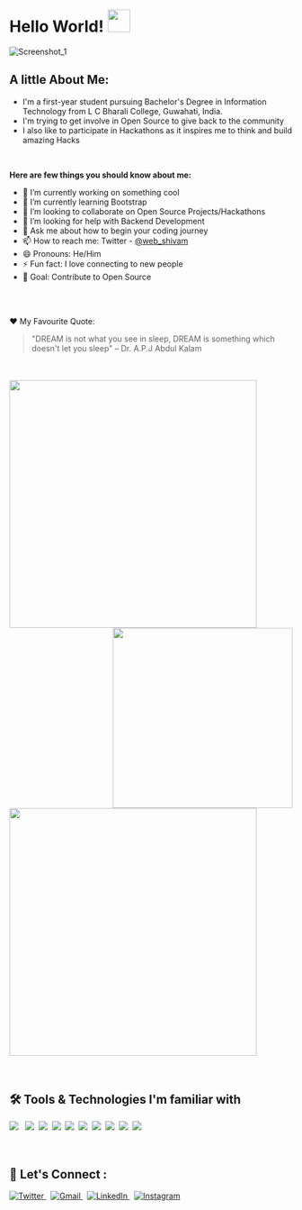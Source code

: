 # Hello World! <img src="https://raw.githubusercontent.com/vikasganiga05/vikasganiga05/master/assets/wave.gif" width = "40px" />
![Screenshot_1](https://user-images.githubusercontent.com/64413107/117572371-37382c80-b0f0-11eb-879a-488223c74fe8.jpg)

## A little About Me:

- I'm a first-year student pursuing Bachelor's Degree in Information Technology from L C Bharali College, Guwahati, India.
- I'm trying to get involve in Open Source to give back to the community
- I also like to participate in Hackathons as it inspires me to think and build amazing Hacks
<br> 

**Here are few things you should know about me:**

- 🔭 I’m currently working on something cool
- 🌱 I’m currently learning Bootstrap
- 👯 I’m looking to collaborate on Open Source Projects/Hackathons
- 🤔 I’m looking for help with Backend Development
- 💬 Ask me about how to begin your coding journey
- 📫 How to reach me: Twitter - <a href="https://www.twitter.com/web_shivam"> @web_shivam  </a>
- 😄 Pronouns: He/Him
- ⚡ Fun fact: I love connecting to new people
- 🎯 Goal: Contribute to Open Source
<br>
<br>

:heart: My Favourite Quote:

> "DREAM is not what you see in sleep, DREAM is something which doesn't let you sleep" 
> – Dr. A.P.J Abdul Kalam
<br>
<br>

<img align ="left" width="440" src="https://github-readme-stats.vercel.app/api?username=WebShivam"/> 
<img align ="right" height="320" src="https://github-readme-stats.vercel.app/api/top-langs/?username=WebShivam&theme=light"/> &nbsp; 
<img width="440" src="https://github-readme-streak-stats.herokuapp.com/?user=WebShivam"> 
<br> <br> <br>

## 🛠️ Tools & Technologies I'm familiar with
<img src="https://img.shields.io/badge/HTML5-E34F26?style=for-the-badge&logo=html5&logoColor=white" /> &nbsp;
<img src="https://img.shields.io/badge/CSS3-1572B6?style=for-the-badge&logo=css3&logoColor=white" />&nbsp;
<img src="https://img.shields.io/badge/JavaScript-F7DF1E?style=for-the-badge&logo=javascript&logoColor=black" />&nbsp;
<img src="https://img.shields.io/badge/C-00599C?style=for-the-badge&logo=c&logoColor=white" />&nbsp;
<img src="https://img.shields.io/badge/C%2B%2B-00599C?style=for-the-badge&logo=c%2B%2B&logoColor=white" />&nbsp;
<img src="https://img.shields.io/badge/Markdown-000000?style=for-the-badge&logo=markdown&logoColor=white" />&nbsp;
<img src="https://img.shields.io/badge/Tailwind_CSS-38B2AC?style=for-the-badge&logo=tailwind-css&logoColor=white" />&nbsp;
<img src="https://img.shields.io/badge/Bootstrap-563D7C?style=for-the-badge&logo=bootstrap&logoColor=white" />&nbsp;
<img src="https://img.shields.io/badge/jQuery-0769AD?style=for-the-badge&logo=jquery&logoColor=white" />&nbsp;
<img src="https://img.shields.io/badge/Visual_Studio_Code-0078D4?style=for-the-badge&logo=visual%20studio%20code&logoColor=white" />&nbsp;
<br>
<br>
<br>

## 🤝 Let's Connect :

<a href="https://twitter.com/web_shivam">
         <img alt="Twitter" src="https://img.shields.io/badge/Twitter-1DA1F2?style=for-the-badge&logo=twitter&logoColor=white">
      </a> &nbsp;
 <a href="mailto:shivamdubey486@gmail.com">
         <img alt="Gmail" src="https://img.shields.io/badge/Gmail-D14836?style=for-the-badge&logo=gmail&logoColor=white">
    </a> &nbsp;
<a href="https://www.linkedin.com/in/shivam-dubey-872319147/">
         <img alt="LinkedIn" src="https://img.shields.io/badge/LinkedIn-0077B5?style=for-the-badge&logo=linkedin">
      </a>
&nbsp;
<a href="https://www.instagram.com/web_shivam/">
         <img alt="Instagram" src="https://img.shields.io/badge/Instagram-E4405F?style=for-the-badge&logo=instagram&logoColor=white">
      </a>
